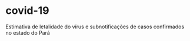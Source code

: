 # covid-19
Estimativa de letalidade do vírus e subnotificações de casos confirmados no estado do Pará
